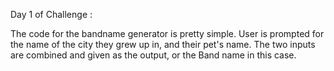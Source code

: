 Day 1 of Challenge :

The code for the bandname generator is pretty simple. User is prompted for the name of the city they grew up in, and their pet's name. 
The two inputs are combined and given as the output, or the Band name in this case.
